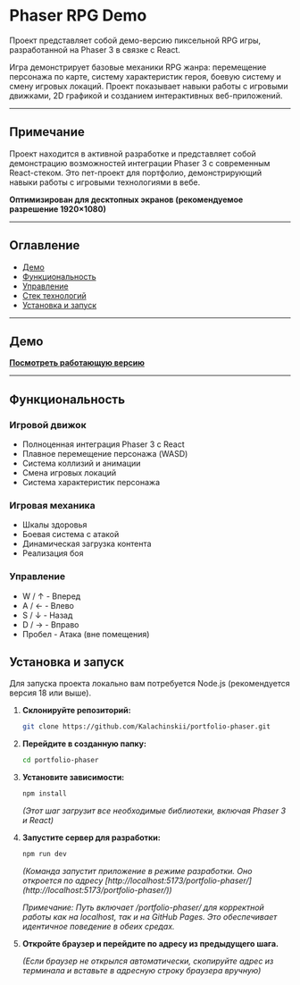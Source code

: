 # Phaser RPG Demo

Проект представляет собой демо-версию пиксельной RPG игры, разработанной на Phaser 3 в связке с React.

Игра демонстрирует базовые механики RPG жанра: перемещение персонажа по карте, систему характеристик героя, боевую систему и смену игровых локаций. Проект показывает навыки работы с игровыми движками, 2D графикой и созданием интерактивных веб-приложений.

---

## Примечание

Проект находится в активной разработке и представляет собой демонстрацию возможностей интеграции Phaser 3 с современным React-стеком. Это пет-проект для портфолио, демонстрирующий навыки работы с игровыми технологиями в вебе.

**Оптимизирован для десктопных экранов (рекомендуемое разрешение 1920×1080)**

---

## Оглавление

- [Демо](#демо)
- [Функциональность](#функциональность)
- [Управление](#управление)
- [Стек технологий](#стек-технологий)
- [Установка и запуск](#установка-и-запуск)

---

## Демо

**[Посмотреть работающую версию](https://kalachinskii.github.io/portfolio-phaser/)**

---

## Функциональность

### Игровой движок

- Полноценная интеграция Phaser 3 с React
- Плавное перемещение персонажа (WASD)
- Система коллизий и анимации
- Смена игровых локаций
- Система характеристик персонажа

### Игровая механика

- Шкалы здоровья
- Боевая система с атакой
- Динамическая загрузка контента
- Реализация боя

### Управление

- W / ↑ - Вперед
- A / ← - Влево
- S / ↓ - Назад
- D / → - Вправо
- Пробел - Атака (вне помещения)

## Установка и запуск

Для запуска проекта локально вам потребуется Node.js (рекомендуется версия 18 или выше).

1.  **Склонируйте репозиторий:**

    ```bash
    git clone https://github.com/Kalachinskii/portfolio-phaser.git
    ```

2.  **Перейдите в созданную папку:**

    ```bash
    cd portfolio-phaser
    ```

3.  **Установите зависимости:**

    ```bash
    npm install
    ```

    _(Этот шаг загрузит все необходимые библиотеки, включая Phaser 3 и React)_

4.  **Запустите сервер для разработки:**

    ```bash
    npm run dev
    ```

    _(Команда запустит приложение в режиме разработки. Оно откроется по адресу [http://localhost:5173/portfolio-phaser/] (http://localhost:5173/portfolio-phaser/))_
    
    _Примечание: Путь включает /portfolio-phaser/ для корректной работы как на localhost, так и на GitHub Pages. Это обеспечивает идентичное поведение в обеих средах._

6.  **Откройте браузер и перейдите по адресу из предыдущего шага.**

    _(Если браузер не открылся автоматически, скопируйте адрес из терминала и вставьте в адресную строку браузера вручную)_
